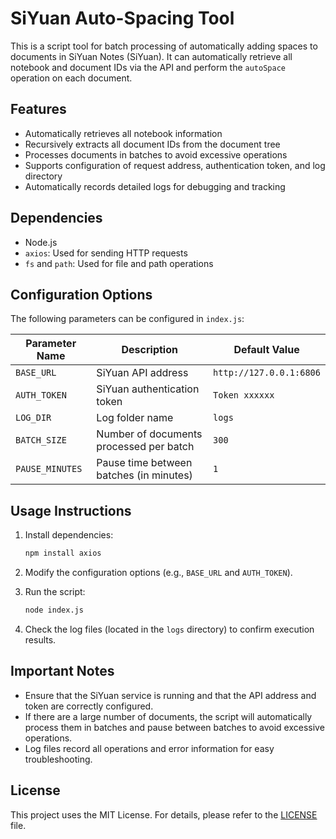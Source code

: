 # SiYuan Auto-Spacing Tool

This is a script tool for batch processing of automatically adding spaces to documents in SiYuan Notes (SiYuan). It can automatically retrieve all notebook and document IDs via the API and perform the `autoSpace` operation on each document.

## Features

- Automatically retrieves all notebook information  
- Recursively extracts all document IDs from the document tree  
- Processes documents in batches to avoid excessive operations  
- Supports configuration of request address, authentication token, and log directory  
- Automatically records detailed logs for debugging and tracking  

## Dependencies

- Node.js  
- `axios`: Used for sending HTTP requests  
- `fs` and `path`: Used for file and path operations  

## Configuration Options

The following parameters can be configured in `index.js`:

| Parameter Name  | Description                          | Default Value |
|-----------------|--------------------------------------|---------------|
| `BASE_URL`      | SiYuan API address                   | `http://127.0.0.1:6806` |
| `AUTH_TOKEN`    | SiYuan authentication token          | `Token xxxxxx` |
| `LOG_DIR`       | Log folder name                      | `logs` |
| `BATCH_SIZE`    | Number of documents processed per batch | `300` |
| `PAUSE_MINUTES` | Pause time between batches (in minutes) | `1` |

## Usage Instructions

1. Install dependencies:

   ```bash
   npm install axios
   ```

2. Modify the configuration options (e.g., `BASE_URL` and `AUTH_TOKEN`).  
3. Run the script:

   ```bash
   node index.js
   ```

4. Check the log files (located in the `logs` directory) to confirm execution results.

## Important Notes

- Ensure that the SiYuan service is running and that the API address and token are correctly configured.  
- If there are a large number of documents, the script will automatically process them in batches and pause between batches to avoid excessive operations.  
- Log files record all operations and error information for easy troubleshooting.  

## License

This project uses the MIT License. For details, please refer to the [LICENSE](LICENSE) file.